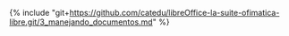 {% include "git+https://github.com/catedu/libreOffice-la-suite-ofimatica-libre.git/3_manejando_documentos.md" %}